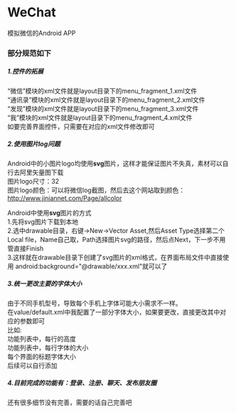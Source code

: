 # WeChat
模拟微信的Android APP  

### 部分规范如下  
##### 1.控件的拓展  
“微信”模块的xml文件就是layout目录下的menu_fragment_1.xml文件  
“通讯录”模块的xml文件就是layout目录下的menu_fragment_2.xml文件  
“发现”模块的xml文件就是layout目录下的menu_fragment_3.xml文件  
“我”模块的xml文件就是layout目录下的menu_fragment_4.xml文件  
如要完善界面控件，只需要在对应的xml文件修改即可  
  

##### 2.使用图片log问题  
Android中的小图片logo均使用**svg**图片，这样才能保证图片不失真，素材可以自行去阿里矢量图下载  
图片logo尺寸：32  
图片logo颜色：可以将微信log截图，然后去这个网站取到颜色：http://www.jiniannet.com/Page/allcolor  

Android中使用**svg**图片的方式  
1.先将svg图片下载到本地  
2.选中drawable目录，右键->New->Vector Asset,然后Asset Type选择第二个Local file，Name自己取，Path选择图片svg的路径，然后点Next，下一步不用管直接Finish  
3.这样就在drawable目录下创建了svg图片的xml格式，在界面布局文件中直接使用 android:background="@drawable/xxx.xml"就可以了  


##### 3.统一更改主要的字体大小
由于不同手机型号，导致每个手机上字体可能大小需求不一样。  
在value/default.xml中我配置了一部分字体大小，如果要更改，直接更改其中对应的参数即可  
比如:  
功能列表中，每行的高度  
功能列表中，每行字体的大小  
每个界面的标题字体大小  
后续可以自行添加  

##### 4.目前完成的功能有：登录、注册、聊天、发布朋友圈  
还有很多细节没有完善，需要的话自己完善吧
